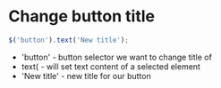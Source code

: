 # Change button title

```javascript
$('button').text('New title');
```

- 'button' - button selector we want to change title of
- text( - will set text content of a selected element
- 'New title' - new title for our button
